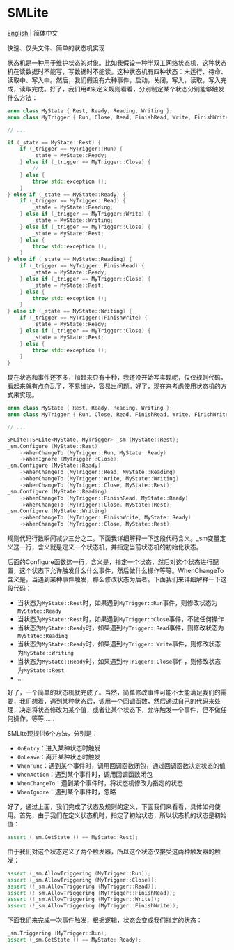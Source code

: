 # SMLite

[English](./README.md) | 简体中文

快速、仅头文件、简单的状态机实现

状态机是一种用于维护状态的对象。比如我假设一种半双工网络状态机，这种状态机在读数据时不能写，写数据时不能读。这种状态机有四种状态：未运行、待命、读取中、写入中。然后，我们假设有六种事件，启动，关闭，写入，读取，写入完成，读取完成。好了，我们用if来定义规则看看，分别制定某个状态分别能够触发什么方法：

```cpp
enum class MyState { Rest, Ready, Reading, Writing };
enum class MyTrigger { Run, Close, Read, FinishRead, Write, FinishWrite };

// ...

if (_state == MyState::Rest) {
    if (_trigger == MyTrigger::Run) {
        _state = MyState::Ready;
    } else if (_trigger == MyTrigger::Close) {
        //
    } else {
        throw std::exception ();
    }
} else if (_state == MyState::Ready) {
    if (_trigger == MyTrigger::Read) {
        _state = MyState::Reading;
    } else if (_trigger == MyTrigger::Write) {
        _state = MyState::Writing;
    } else if (_trigger == MyTrigger::Close) {
        _state = MyState::Rest;
    } else {
        throw std::exception ();
    }
} else if (_state == MyState::Reading) {
    if (_trigger == MyTrigger::FinishRead) {
        _state = MyState::Ready;
    } else if (_trigger == MyTrigger::Close) {
        _state = MyState::Rest;
    } else {
        throw std::exception ();
    }
} else if (_state == MyState::Writing) {
    if (_trigger == MyTrigger::FinishWrite) {
        _state = MyState::Ready;
    } else if (_trigger == MyTrigger::Close) {
        _state = MyState::Rest;
    } else {
        throw std::exception ();
    }
}
```

现在状态和事件还不多，加起来只有十种，我还没开始写实现呢，仅仅规则代码，看起来就有点杂乱了，不易维护，容易出问题。好了，现在来考虑使用状态机的方式来实现。

```cpp
enum class MyState { Rest, Ready, Reading, Writing };
enum class MyTrigger { Run, Close, Read, FinishRead, Write, FinishWrite };

// ...

SMLite::SMLite<MyState, MyTrigger> _sm (MyState::Rest);
_sm.Configure (MyState::Rest)
    ->WhenChangeTo (MyTrigger::Run, MyState::Ready)
    ->WhenIgnore (MyTrigger::Close);
_sm.Configure (MyState::Ready)
    ->WhenChangeTo (MyTrigger::Read, MyState::Reading)
    ->WhenChangeTo (MyTrigger::Write, MyState::Writing)
    ->WhenChangeTo (MyTrigger::Close, MyState::Rest);
_sm.Configure (MyState::Reading)
    ->WhenChangeTo (MyTrigger::FinishRead, MyState::Ready)
    ->WhenChangeTo (MyTrigger::Close, MyState::Rest);
_sm.Configure (MyState::Writing)
    ->WhenChangeTo (MyTrigger::FinishWrite, MyState::Ready)
    ->WhenChangeTo (MyTrigger::Close, MyState::Rest);
```

规则代码行数瞬间减少三分之二。下面我详细解释一下这段代码含义。_sm变量定义这一行，含义就是定义一个状态机，并指定当前状态机的初始化状态。

后面的Configure函数这一行，含义是，指定一个状态，然后对这个状态进行配置，这个状态下允许触发什么什么事件，然后做什么操作等等。WhenChangeTo含义是，当遇到某种事件触发，那么修改状态为后者。下面我们来详细解释一下这段代码：

- 当状态为`MyState::Rest`时，如果遇到`MyTrigger::Run`事件，则修改状态为`MyState::Ready`
- 当状态为`MyState::Rest`时，如果遇到`MyTrigger::Close`事件，不做任何操作
- 当状态为`MyState::Ready`时，如果遇到`MyTrigger::Read`事件，则修改状态为`MyState::Reading`
- 当状态为`MyState::Ready`时，如果遇到`MyTrigger::Write`事件，则修改状态为`MyState::Writing`
- 当状态为`MyState::Ready`时，如果遇到`MyTrigger::Close`事件，则修改状态为`MyState::Rest`
- ...

好了，一个简单的状态机就完成了。当然，简单修改事件可能不太能满足我们的需要，我们想着，遇到某种状态后，调用一个回调函数，然后通过自己的代码来处理，决定将状态修改为某个值，或者让某个状态下，允许触发一个事件，但不做任何操作，等等……

SMLite现提供6个方法，分别是：

- `OnEntry`：进入某种状态时触发
- `OnLeave`：离开某种状态时触发
- `WhenFunc`：遇到某个事件时，调用回调函数闭包，通过回调函数决定状态的值
- `WhenAction`：遇到某个事件时，调用回调函数闭包
- `WhenChangeTo`：遇到某个事件时，将状态机修改为指定的状态
- `WhenIgnore`：遇到某个事件时，忽略

好了，通过上面，我们完成了状态及规则的定义，下面我们来看看，具体如何使用。首先，由于我们在定义状态机时，指定了初始状态，所以状态机的状态是初始值：

```cpp
assert (_sm.GetState () == MyState::Rest);
```

由于我们对这个状态定义了两个触发器，所以这个状态仅接受这两种触发器的触发：

```cpp
assert (_sm.AllowTriggering (MyTrigger::Run));
assert (_sm.AllowTriggering (MyTrigger::Close));
assert (!_sm.AllowTriggering (MyTrigger::Read));
assert (!_sm.AllowTriggering (MyTrigger::FinishRead));
assert (!_sm.AllowTriggering (MyTrigger::Write));
assert (!_sm.AllowTriggering (MyTrigger::FinishWrite));
```

下面我们来完成一次事件触发，根据逻辑，状态会变成我们指定的状态：

```cpp
_sm.Triggering (MyTrigger::Run);
assert (_sm.GetState () == MyState::Ready);
```

